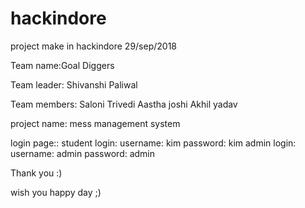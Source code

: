 # hackindore
project make in hackindore 29/sep/2018

Team name:Goal Diggers

Team leader:
Shivanshi Paliwal

Team members:
Saloni Trivedi
Aastha joshi
Akhil yadav


project name: mess management system

login page::
student login:
		username: kim
		password: kim
admin login:
		username: admin
		password: admin
    
Thank you :)

wish you happy day ;)


